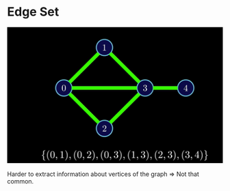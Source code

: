 # Edge Set

![Edge Set](<../attachments/Edge Set-image.png>)

Harder to extract information about vertices of the graph => Not that common.
